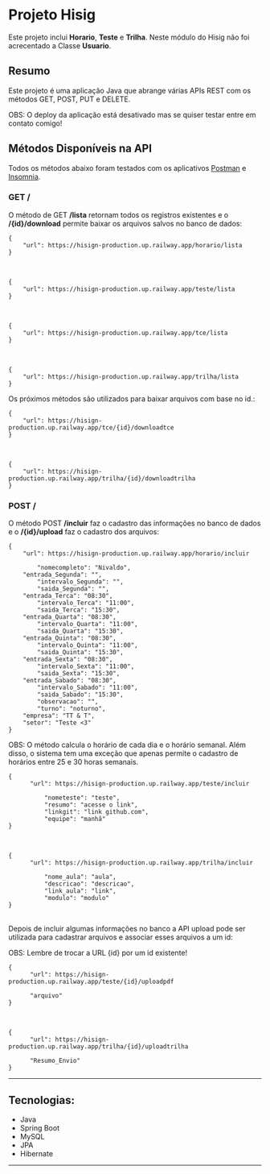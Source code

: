 # Projeto Hisig

Este projeto inclui **Horario**, **Teste** e **Trilha**. Neste módulo do Hisig não foi acrecentado a Classe **Usuario**.

## Resumo
Este projeto é uma aplicação Java que abrange várias APIs REST com os métodos GET, POST, PUT e DELETE.

OBS: O deploy da aplicação está desativado mas se quiser testar entre em contato comigo!

## Métodos Disponíveis na API
Todos os métodos abaixo foram testados com os aplicativos [Postman](https://www.postman.com/) e [Insomnia](https://insomnia.rest/download).

### GET /
O método de GET **/lista** retornam todos os registros existentes e o **/{id}/download** permite baixar os arquivos salvos no banco de dados:

    {
	    "url": https://hisign-production.up.railway.app/horario/lista
    }
<br>

    {
	    "url": https://hisign-production.up.railway.app/teste/lista
    }
<br>

    {
	    "url": https://hisign-production.up.railway.app/tce/lista
    }
<br>

    {
	    "url": https://hisign-production.up.railway.app/trilha/lista
    }
Os próximos métodos são utilizados para baixar arquivos com base no id.:    
    
    {
	    "url": https://hisign-production.up.railway.app/tce/{id}/downloadtce
    }

<br>

    {
	    "url": https://hisign-production.up.railway.app/trilha/{id}/downloadtrilha
    }

### POST /
O método POST **/incluir** faz o cadastro das informações no banco de dados e o **/{id}/upload** faz o cadastro dos arquivos:
    
    {
	    "url": https://hisign-production.up.railway.app/horario/incluir

     	    "nomecompleto": "Nivaldo",
	    "entrada_Segunda": "",
            "intervalo_Segunda": "",
            "saida_Segunda": "",
	    "entrada_Terca": "08:30",
            "intervalo_Terca": "11:00",
            "saida_Terca": "15:30",
	    "entrada_Quarta": "08:30",
            "intervalo_Quarta": "11:00",
            "saida_Quarta": "15:30",
	    "entrada_Quinta": "08:30",
            "intervalo_Quinta": "11:00",
            "saida_Quinta": "15:30",
	    "entrada_Sexta": "08:30",
            "intervalo_Sexta": "11:00",
            "saida_Sexta": "15:30",
	    "entrada_Sabado": "08:30",
            "intervalo_Sabado": "11:00",
            "saida_Sabado": "15:30",
            "observacao": "",
            "turno": "noturno",
	    "empresa": "TT & T",
	    "setor": "Teste <3"
    }
OBS: O método calcula o horário de cada dia e o horário semanal. Além disso, o sistema tem uma exceção que apenas permite o cadastro de horários entre 25 e 30 horas semanais.

    {
	      "url": https://hisign-production.up.railway.app/teste/incluir

              "nometeste": "teste",
              "resumo": "acesse o link",
              "linkgit": "link github.com",
              "equipe": "manhã"
    }
<br>
    
    {
	      "url": https://hisign-production.up.railway.app/trilha/incluir

              "nome_aula": "aula",
              "descricao": "descricao",
              "link_aula": "link",
              "modulo": "modulo"
    }
<br>
Depois de incluir algumas informações no banco a API upload pode ser utilizada para cadastrar arquivos e associar esses arquivos a um id:

OBS: Lembre de trocar a URL {id} por um id existente!
    
    {
	      "url": https://hisign-production.up.railway.app/teste/{id}/uploadpdf

	      "arquivo"
    }
<br>

    {
	      "url": https://hisign-production.up.railway.app/trilha/{id}/uploadtrilha

	      "Resumo_Envio"
    }
    
    

---

<h2>Tecnologias:</h2>

- Java
- Spring Boot
- MySQL
- JPA
- Hibernate

---
